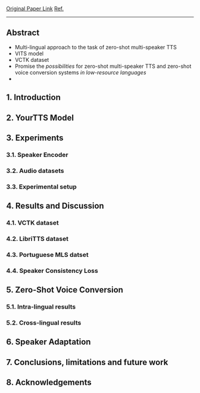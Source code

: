 [Original Paper Link](https://arxiv.org/abs/2112.02418)
[Ref.](https://kimjy99.github.io/%EB%85%BC%EB%AC%B8%EB%A6%AC%EB%B7%B0/yourtts/)

---
## Abstract

- Multi-lingual approach to the task of zero-shot multi-speaker TTS
- VITS model
- VCTK dataset
- Promise the *possibilities* for zero-shot multi-speaker TTS and zero-shot voice conversion systems *in low-resource languages*
- 

## 1. Introduction

## 2. YourTTS Model

## 3. Experiments

### 3.1. Speaker Encoder

### 3.2. Audio datasets

### 3.3. Experimental setup

## 4. Results and Discussion

### 4.1. VCTK dataset

### 4.2. LibriTTS dataset

### 4.3. Portuguese MLS datset

### 4.4. Speaker Consistency Loss


## 5. Zero-Shot Voice Conversion

### 5.1. Intra-lingual results

### 5.2. Cross-lingual results

## 6. Speaker Adaptation

## 7. Conclusions, limitations and future work

## 8. Acknowledgements
